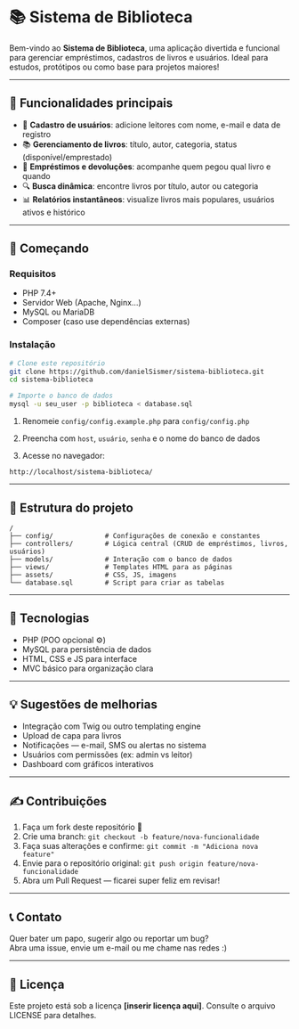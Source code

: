 
# 📚 Sistema de Biblioteca

Bem-vindo ao **Sistema de Biblioteca**, uma aplicação divertida e funcional para gerenciar empréstimos, cadastros de livros e usuários. Ideal para estudos, protótipos ou como base para projetos maiores!

---

## 🌟 Funcionalidades principais

- 📖 **Cadastro de usuários**: adicione leitores com nome, e-mail e data de registro  
- 📚 **Gerenciamento de livros**: título, autor, categoria, status (disponível/emprestado)  
- 🛒 **Empréstimos e devoluções**: acompanhe quem pegou qual livro e quando  
- 🔍 **Busca dinâmica**: encontre livros por título, autor ou categoria  
- 📊 **Relatórios instantâneos**: visualize livros mais populares, usuários ativos e histórico  

---

## 🚀 Começando

### Requisitos

- PHP 7.4+  
- Servidor Web (Apache, Nginx…)  
- MySQL ou MariaDB  
- Composer (caso use dependências externas)  

### Instalação

```bash
# Clone este repositório
git clone https://github.com/danielSismer/sistema-biblioteca.git
cd sistema-biblioteca
```

```bash
# Importe o banco de dados
mysql -u seu_user -p biblioteca < database.sql
```

1. Renomeie `config/config.example.php` para `config/config.php`  
2. Preencha com `host`, `usuário`, `senha` e o nome do banco de dados

3. Acesse no navegador:
```
http://localhost/sistema-biblioteca/
```

---

## 🎨 Estrutura do projeto

```
/
├── config/             # Configurações de conexão e constantes
├── controllers/        # Lógica central (CRUD de empréstimos, livros, usuários)
├── models/             # Interação com o banco de dados
├── views/              # Templates HTML para as páginas
├── assets/             # CSS, JS, imagens
└── database.sql        # Script para criar as tabelas
```

---

## 🧠 Tecnologias

- PHP (POO opcional ⚙️)  
- MySQL para persistência de dados  
- HTML, CSS e JS para interface  
- MVC básico para organização clara  

---

## 💡 Sugestões de melhorias

- Integração com Twig ou outro templating engine  
- Upload de capa para livros  
- Notificações — e-mail, SMS ou alertas no sistema  
- Usuários com permissões (ex: admin vs leitor)  
- Dashboard com gráficos interativos  

---

## ✍️ Contribuições

1. Faça um fork deste repositório 🚀  
2. Crie uma branch: `git checkout -b feature/nova-funcionalidade`  
3. Faça suas alterações e confirme: `git commit -m "Adiciona nova feature"`  
4. Envie para o repositório original: `git push origin feature/nova-funcionalidade`  
5. Abra um Pull Request — ficarei super feliz em revisar!

---

## 📞 Contato

Quer bater um papo, sugerir algo ou reportar um bug?  
Abra uma issue, envie um e-mail ou me chame nas redes :)

---

## 📜 Licença

Este projeto está sob a licença **[inserir licença aqui]**. Consulte o arquivo LICENSE para detalhes.

